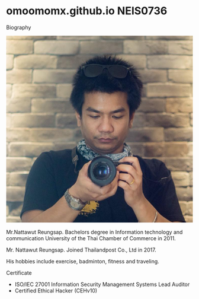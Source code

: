 # omoomomx.github.io NEIS0736

Biography

![](pic.jpg "Mr.Nattawut Reungsap")

Mr.Nattawut Reungsap. Bachelors degree in Information technology and communication University of the Thai Chamber of Commerce in 2011.

Mr. Nattawut Reungsap. Joined Thailandpost Co., Ltd in 2017.

His hobbies include exercise, badminton, fitness and traveling.


Certificate
* ISO/IEC 27001 Information Security Management Systems Lead Auditor
* Certified Ethical Hacker (CEHv10)